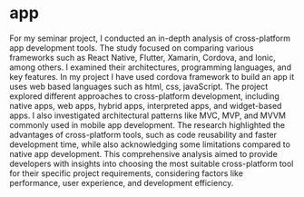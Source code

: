# app

For my seminar project, I conducted an in-depth analysis of cross-platform app development tools. The study focused on comparing various frameworks such as React Native, Flutter, Xamarin, Cordova, and Ionic, among others. I examined their architectures, programming languages, and key features. In my project I have used cordova framework to build an app it uses web based languages such as html, css, javaScript. The project explored different approaches to cross-platform development, including native apps, web apps, hybrid apps, interpreted apps, and widget-based apps. I also investigated architectural patterns like MVC, MVP, and MVVM commonly used in mobile app development. The research highlighted the advantages of cross-platform tools, such as code reusability and faster development time, while also acknowledging some limitations compared to native app development. This comprehensive analysis aimed to provide developers with insights into choosing the most suitable cross-platform tool for their specific project requirements, considering factors like performance, user experience, and development efficiency.
